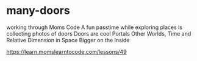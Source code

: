 # many-doors
working through Moms Code 
A fun passtime while exploring places is collecting photos of doors
Doors are cool
Portals
Other Worlds, Time and Relative Dimension in Space
Bigger on the Inside



https://learn.momslearntocode.com/lessons/49
